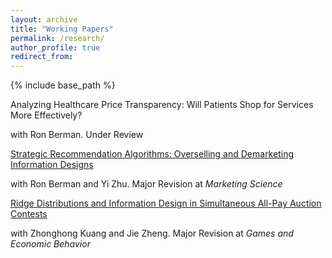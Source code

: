```yaml
---
layout: archive
title: "Working Papers"
permalink: /research/
author_profile: true
redirect_from:
---
```


{% include base_path %}

Analyzing Healthcare Price Transparency: Will Patients Shop for Services More Effectively?

with Ron Berman. Under Review

[Strategic Recommendation Algorithms: Overselling and Demarketing Information Designs](https://papers.ssrn.com/sol3/papers.cfm?abstract_id=4301489)

with Ron Berman and Yi Zhu. Major Revision at <i>Marketing Science</i>

[Ridge Distributions and Information Design in Simultaneous All-Pay Auction Contests](https://papers.ssrn.com/sol3/papers.cfm?abstract_id=4509403)

with Zhonghong Kuang and Jie Zheng. Major Revision at <i>Games and Economic Behavior</i>
